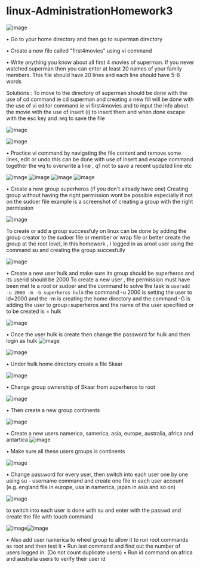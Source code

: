 # linux-AdministrationHomework3
![image](https://github.com/user-attachments/assets/fd8816f9-f80b-4039-b5d0-e700131174d3)

•	Go to your home directory and then go to superman directory

•	Create a new file called "first4movies" using vi command

•	Write anything you know about all first 4 movies of superman.  If you never watched superman then you can enter at least 20 names of your family members.  This file should have 20 lines and each line should have 5-6 words

Solutions : To move to the directory of superman should be done with the use of cd command ie cd superman and creating a new fill will be done with the use of vi editor command ie vi first4movies and to input the info about the movie with the use of insert (i) to insert them and when done escape with the esc key and :wq to save the file 

![image](https://github.com/user-attachments/assets/971604bb-5462-42f2-91cb-3cda474ab7e9)

![image](https://github.com/user-attachments/assets/8896f95c-0c96-42b6-b51c-53c5dac07bee)

•	Practice vi command by navigating the file content and remove some lines, edit or undo
this can be done with use of insert and escape command together the wq to overwrite a line , q1  not to save a recent updated line etc

![image](https://github.com/user-attachments/assets/6f565cb3-0d6f-43d2-95bd-2dfe04632d41)
![image](https://github.com/user-attachments/assets/7b768eb6-08c9-4ea6-bc68-f72eeac53c04)
![image](https://github.com/user-attachments/assets/176f15a2-bd9c-42c5-b7af-e9cd9ab1028d)
![image](https://github.com/user-attachments/assets/696b1040-236d-4aa7-bed5-d968d1a0a517)

•	Create a new group superheros (if you don't already have one)
Creating group without having the right permission wont be possible especially if not on the sudoer file example is a screenshot of creating a group with the right permission 

![image](https://github.com/user-attachments/assets/c8ef42d3-e47e-4bca-bdcb-f89c1a2a11c9)

To create or add a group successfuly on linux can be done by adding the group creator to the sudoer file or member or wrap file or better create the group at the root level, in this homework , i logged in as aroot user using the command su and creating the group succesfully

![image](https://github.com/user-attachments/assets/eba4f57e-6e5d-44eb-b99b-b8b06e43ceb0)


•	Create a new user hulk and make sure its group should be superheros and its userid should be 2000
To create a new user , the permission must have been met Ie a root or sudoer and the command to solve the task is 
````useradd -u 2000 -m -G superheros hulk```` the command -u 2000 is setting the user to id=2000 and the -m is creating the home directory and the command -G is adding the user to group=superheros and the name of the user specifiied or to be created is = hulk

![image](https://github.com/user-attachments/assets/7b9ca798-5a3c-40fa-9ff4-8a555b133b90)


•	Once the user hulk is create then change the password for hulk and then login as hulk
![image](https://github.com/user-attachments/assets/7907cb31-c9d8-4ab6-92d8-e27b7d395abe)

![image](https://github.com/user-attachments/assets/5fb33ddb-fdca-4f8c-8691-5e649d0e6ade)

•	Under hulk home directory create a file Skaar

![image](https://github.com/user-attachments/assets/dcb0a4a7-c82f-4fc6-ae72-cef0a3cb8260)

•	Change group ownership of Skaar from superheros to root

![image](https://github.com/user-attachments/assets/32ef2d03-1025-4b0f-952c-2b6f33754991)

•	Then create a new group continents

![image](https://github.com/user-attachments/assets/787d11ec-4e45-4c11-beb9-6ff7dd7e6069)

•	Create a new users namerica, samerica, asia, europe, australia, africa and antartica
![image](https://github.com/user-attachments/assets/23aef430-1742-458a-9760-7add05aef61a)

•	Make sure all these users groups is continents

![image](https://github.com/user-attachments/assets/4fad16a4-ad87-4b6d-88b4-fb4ce2141484)

•	Change password for every user, then switch into each user one by one using su - username command and create one file in each user account (e.g. england file in europe, usa in namerica, japan in asia and so on)

 ![image](https://github.com/user-attachments/assets/3e8b0496-af89-4aab-8099-2901c81c6f17)
 
to switch into each user is done with su <username> and enter with the passwd and create the file with touch command 

![image](https://github.com/user-attachments/assets/29d31d9a-8b3a-4f2e-ad0b-646635499363)![image](https://github.com/user-attachments/assets/3ea8bbee-6212-44c3-bb30-e6eaf2716d8d)




•	Also add user namerica to wheel group to allow it to run root commands as root and then test it
•	Run last command and find out the number of users logged in.  (Do not count duplicate users)
•	Run id command on africa and australia users to verify their user id

